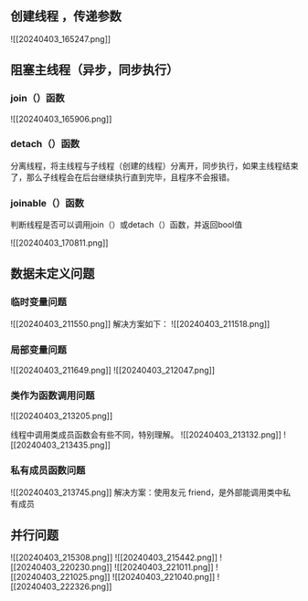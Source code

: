 ## 创建线程 ，传递参数
![[20240403_165247.png]]

## 阻塞主线程（异步，同步执行）
### join（）函数
![[20240403_165906.png]]
### detach（）函数

分离线程，将主线程与子线程（创建的线程）分离开，同步执行，如果主线程结束了，那么子线程会在后台继续执行直到完毕，且程序不会报错。

### joinable（）函数

判断线程是否可以调用join（）或detach（）函数，并返回bool值

![[20240403_170811.png]]
## 数据未定义问题
### 临时变量问题
![[20240403_211550.png]]
解决方案如下：
![[20240403_211518.png]]

###  局部变量问题
![[20240403_211649.png]]
![[20240403_212047.png]]

### 类作为函数调用问题
![[20240403_213205.png]]

线程中调用类成员函数会有些不同，特别理解。
![[20240403_213132.png]]
![[20240403_213435.png]]
### 私有成员函数问题
![[20240403_213745.png]]
解决方案：使用友元 friend，是外部能调用类中私有成员

## 并行问题
![[20240403_215308.png]]
![[20240403_215442.png]]
![[20240403_220230.png]]
![[20240403_221011.png]]
![[20240403_221025.png]]
![[20240403_221040.png]]
![[20240403_222326.png]]